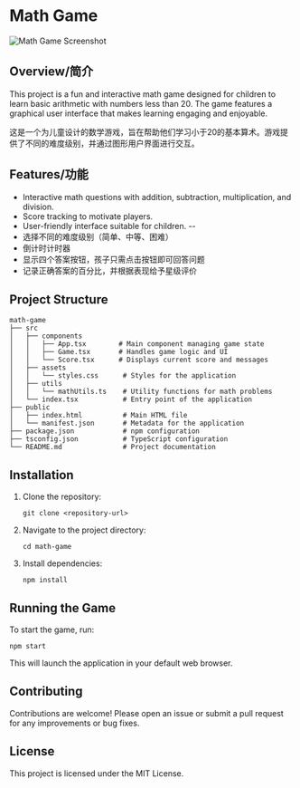 # Math Game

![Math Game Screenshot](assets/image.png)


## Overview/简介
This project is a fun and interactive math game designed for children to learn basic arithmetic with numbers less than 20. The game features a graphical user interface that makes learning engaging and enjoyable.

这是一个为儿童设计的数学游戏，旨在帮助他们学习小于20的基本算术。游戏提供了不同的难度级别，并通过图形用户界面进行交互。

## Features/功能
- Interactive math questions with addition, subtraction, multiplication, and division.
- Score tracking to motivate players.
- User-friendly interface suitable for children.
--
- 选择不同的难度级别（简单、中等、困难）
- 倒计时计时器
- 显示四个答案按钮，孩子只需点击按钮即可回答问题
- 记录正确答案的百分比，并根据表现给予星级评价

## Project Structure
```
math-game
├── src
│   ├── components
│   │   ├── App.tsx        # Main component managing game state
│   │   ├── Game.tsx       # Handles game logic and UI
│   │   └── Score.tsx      # Displays current score and messages
│   ├── assets
│   │   └── styles.css      # Styles for the application
│   ├── utils
│   │   └── mathUtils.ts    # Utility functions for math problems
│   └── index.tsx           # Entry point of the application
├── public
│   ├── index.html          # Main HTML file
│   └── manifest.json       # Metadata for the application
├── package.json            # npm configuration
├── tsconfig.json           # TypeScript configuration
└── README.md               # Project documentation
```

## Installation
1. Clone the repository:
   ```
   git clone <repository-url>
   ```
2. Navigate to the project directory:
   ```
   cd math-game
   ```
3. Install dependencies:
   ```
   npm install
   ```

## Running the Game
To start the game, run:
```
npm start
```
This will launch the application in your default web browser.

## Contributing
Contributions are welcome! Please open an issue or submit a pull request for any improvements or bug fixes.

## License
This project is licensed under the MIT License.
